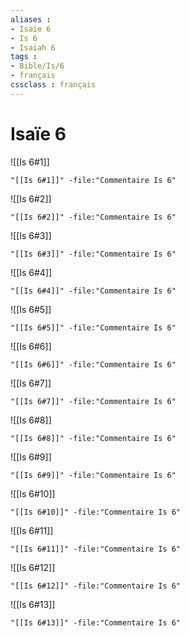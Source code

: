 ```yaml
---
aliases : 
- Isaïe 6
- Is 6
- Isaiah 6
tags : 
- Bible/Is/6
- français
cssclass : français
---
```


# Isaïe 6

![[Is 6#1]]

```query
"[[Is 6#1]]" -file:"Commentaire Is 6"
```

![[Is 6#2]]

```query
"[[Is 6#2]]" -file:"Commentaire Is 6"
```

![[Is 6#3]]

```query
"[[Is 6#3]]" -file:"Commentaire Is 6"
```

![[Is 6#4]]

```query
"[[Is 6#4]]" -file:"Commentaire Is 6"
```

![[Is 6#5]]

```query
"[[Is 6#5]]" -file:"Commentaire Is 6"
```

![[Is 6#6]]

```query
"[[Is 6#6]]" -file:"Commentaire Is 6"
```

![[Is 6#7]]

```query
"[[Is 6#7]]" -file:"Commentaire Is 6"
```

![[Is 6#8]]

```query
"[[Is 6#8]]" -file:"Commentaire Is 6"
```

![[Is 6#9]]

```query
"[[Is 6#9]]" -file:"Commentaire Is 6"
```

![[Is 6#10]]

```query
"[[Is 6#10]]" -file:"Commentaire Is 6"
```

![[Is 6#11]]

```query
"[[Is 6#11]]" -file:"Commentaire Is 6"
```

![[Is 6#12]]

```query
"[[Is 6#12]]" -file:"Commentaire Is 6"
```

![[Is 6#13]]

```query
"[[Is 6#13]]" -file:"Commentaire Is 6"
```

